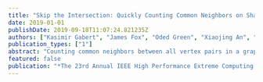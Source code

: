 ```yaml
---
title: "Skip the Intersection: Quickly Counting Common Neighbors on Shared-Memory Systems"
date: 2019-01-01
publishDate: 2019-09-18T11:07:24.821235Z
authors: ["Kasimir Gabert", "James Fox", "Oded Green", "Xiaojing An", "David A. Bader"]
publication_types: ["1"]
abstract: "Counting common neighbors between all vertex pairs in a graph is a fundamental operation, with uses in similarity measures, link prediction, graph compression, community detection, and more. Current shared-memory approaches either rely on set intersections or are not readily parallelizable. We introduce a new efficient and parallelizable algorithm to count common neighbors: starting at a wedge endpoint, we iterate through all wedges in the graph, and increment the common neighbor count for each endpoint pair. This exactly counts the common neighbors between all pairs without using set intersections, and as such attains an asymptotic improvement in runtime. Furthermore, our algorithm is simple to implement and only slight modifications are required for existing implementations to use our results. We provide an OpenMP implementation and evaluate it on real-world and synthetic graphs, demonstrating no loss of scalability and an asymptotic improvement. We show intersections are neither necessary nor helpful for computing all pairs common neighbor counts."
featured: false
publication: "*The 23rd Annual IEEE High Performance Extreme Computing Conference (HPEC), Waltham, MA, September 24-26, 2019*"
---
```


